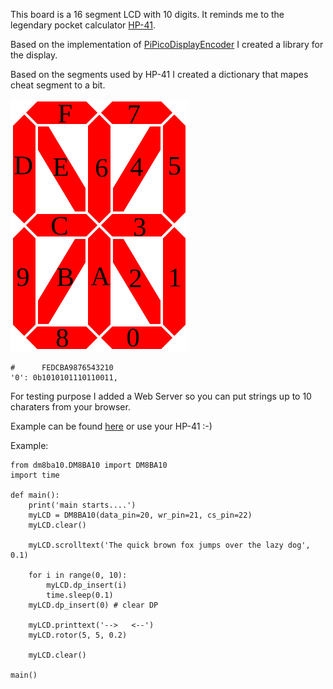 This board is a 16 segment LCD with 10 digits. It reminds 
me to the legendary pocket calculator [HP-41](http://www.hp41.org/Intro.cfm).

Based on the implementation of [PiPicoDisplayEncoder](https://github.com/shabaz123/PiPicoDisplayAndEncoder/tree/main) I created a
library for the display.

Based on the segments used by HP-41 I created a dictionary that 
mapes cheat segment to a bit. 

![16 Segment](Sixteen-segment_display_field.svg)

    #      FEDCBA9876543210
    '0': 0b1010101110110011,

For testing purpose I added a Web Server so you can 
put strings up to 10 charaters from your browser. 

Example can be found [here](https://github.com/dmadison/LED-Segment-ASCII) or use your HP-41 :-)

Example: 

    from dm8ba10.DM8BA10 import DM8BA10
    import time

    def main():
        print('main starts....')
        myLCD = DM8BA10(data_pin=20, wr_pin=21, cs_pin=22)
        myLCD.clear()
        
        myLCD.scrolltext('The quick brown fox jumps over the lazy dog', 0.1)

        for i in range(0, 10):
            myLCD.dp_insert(i)
            time.sleep(0.1)
        myLCD.dp_insert(0) # clear DP

        myLCD.printtext('-->   <--')
        myLCD.rotor(5, 5, 0.2)
        
        myLCD.clear()

    main()
